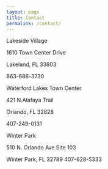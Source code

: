 ```yaml
---
layout: page
title: Contact
permalink: /contact/
---
```


<p>
Lakeside Village

1610 Town Center Drive

Lakeland, FL 33803

863-686-3730
</p>


<p>
Waterford Lakes Town Center

421 N.Alafaya Trail

Orlando, FL 32828

407-249-0131
</p>


<p>
Winter Park

510 N. Orlando Ave Site 103

Winter Park, FL 32789
407-628-5333
</p>
